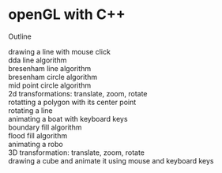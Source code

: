 # openGL with C++

Outline

drawing a line with mouse click <br>
dda line algorithm <br>
bresenham line algorithm <br>
bresenham circle algorithm <br>
mid point circle algorithm <br>
2d transformations: translate, zoom, rotate <br>
rotatting a polygon with its center point  <br>
rotating a line <br>
animating a boat with keyboard keys <br>
boundary fill algorithm <br>
flood fill algorithm <br>
animating a robo <br>
3D transformation: translate, zoom, rotate <br>
drawing a cube and animate it using mouse and keyboard keys <br>

